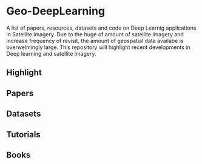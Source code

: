 # Geo-DeepLearning

A list of papers, resources, datasets and code on Deep Learnig applications in Satellite imagery. 
Due to the huge of amount of satellite imagery and increase frequency of revisit, the amount of geospatial data 
availabe is overwelmingly large. This repository will highlight recent developments in Deep learning and satellite imagery. 

## Highlight


## Papers

## Datasets

## Tutorials


## Books





